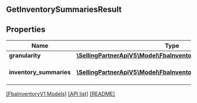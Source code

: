 ## GetInventorySummariesResult

## Properties

Name | Type | Description | Notes
------------ | ------------- | ------------- | -------------
**granularity** | [**\SellingPartnerApiV5\Model\FbaInventoryV1\Granularity**](Granularity.md) |  |
**inventory_summaries** | [**\SellingPartnerApiV5\Model\FbaInventoryV1\InventorySummary[]**](InventorySummary.md) | A list of inventory summaries. |

[[FbaInventoryV1 Models]](../) [[API list]](../../Api) [[README]](../../../README.md)
